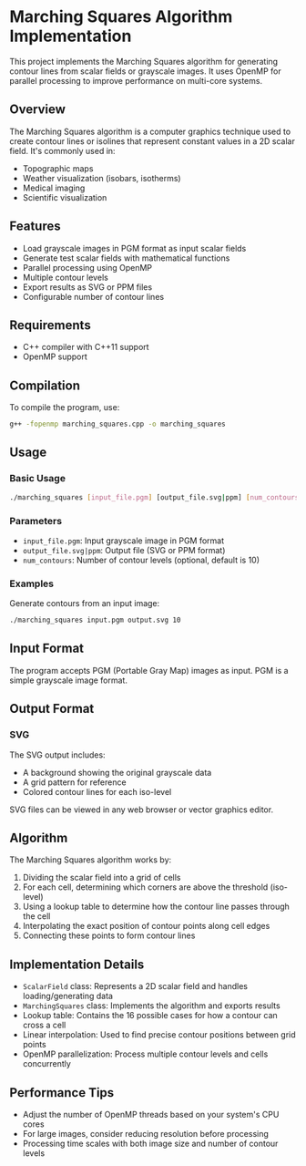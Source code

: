 # Marching Squares Algorithm Implementation

This project implements the Marching Squares algorithm for generating contour lines from scalar fields or grayscale images. It uses OpenMP for parallel processing to improve performance on multi-core systems.

## Overview

The Marching Squares algorithm is a computer graphics technique used to create contour lines or isolines that represent constant values in a 2D scalar field. It's commonly used in:

- Topographic maps
- Weather visualization (isobars, isotherms)
- Medical imaging
- Scientific visualization

## Features

- Load grayscale images in PGM format as input scalar fields
- Generate test scalar fields with mathematical functions
- Parallel processing using OpenMP
- Multiple contour levels
- Export results as SVG or PPM files
- Configurable number of contour lines

## Requirements

- C++ compiler with C++11 support
- OpenMP support

## Compilation

To compile the program, use:

```bash
g++ -fopenmp marching_squares.cpp -o marching_squares
```

## Usage

### Basic Usage

```bash
./marching_squares [input_file.pgm] [output_file.svg|ppm] [num_contours]
```

### Parameters

- `input_file.pgm`: Input grayscale image in PGM format
- `output_file.svg|ppm`: Output file (SVG or PPM format)
- `num_contours`: Number of contour levels (optional, default is 10)

### Examples

Generate contours from an input image:
```bash
./marching_squares input.pgm output.svg 10
```





## Input Format

The program accepts PGM (Portable Gray Map) images as input. PGM is a simple grayscale image format.

## Output Format

### SVG

The SVG output includes:
- A background showing the original grayscale data
- A grid pattern for reference
- Colored contour lines for each iso-level

SVG files can be viewed in any web browser or vector graphics editor.



## Algorithm

The Marching Squares algorithm works by:

1. Dividing the scalar field into a grid of cells
2. For each cell, determining which corners are above the threshold (iso-level)
3. Using a lookup table to determine how the contour line passes through the cell
4. Interpolating the exact position of contour points along cell edges
5. Connecting these points to form contour lines

## Implementation Details

- `ScalarField` class: Represents a 2D scalar field and handles loading/generating data
- `MarchingSquares` class: Implements the algorithm and exports results
- Lookup table: Contains the 16 possible cases for how a contour can cross a cell
- Linear interpolation: Used to find precise contour positions between grid points
- OpenMP parallelization: Process multiple contour levels and cells concurrently

## Performance Tips

- Adjust the number of OpenMP threads based on your system's CPU cores
- For large images, consider reducing resolution before processing
- Processing time scales with both image size and number of contour levels


